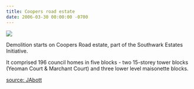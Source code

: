 ```yaml
---
title: Coopers road estate
date: 2006-03-30 00:00:00 -0700
---
```


![](https://www.towerblock.eca.ed.ac.uk/sites/default/files/L39-14.jpg)

Demolition starts on Coopers Road estate, part of the Southwark Estates Initiative.

It comprised 196 council homes in five blocks - two 15-storey tower blocks (Yeoman Court & Marchant Court) and three lower level maisonette blocks.

[source: JAbott](http://crappistmartin.github.io/images/LBS_Jon_Abbott.pdf)
